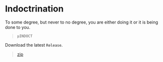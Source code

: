 # Indoctrination

To some degree, but never to no degree, you are either doing it or it is being done to you.

> `µINDOCT`

Download the latest `Release`.

>[zip](https://github.com/PersonHood/Inoctrination/archive/refs/tags/v1.4.zip)

